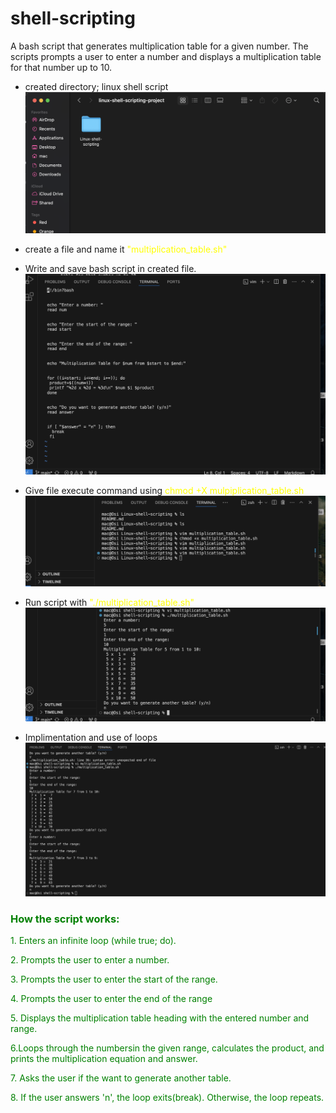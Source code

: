 # shell-scripting
A bash script that generates multiplication table for a given number. The scripts prompts a user to enter a number and displays a multiplication table for that number up to 10.

- created directory; linux shell script ![alttxt](Image1.png)

- create a file and name it <span style="color: yellow">"multiplication_table.sh"

- Write and save bash script in created file. ![script](Image3.png)

- Give file execute command using <span style="color: yellow">chmod +X mulpiplication_table.sh ![execute](Image4.png)

- Run script with <span style="color: yellow">"./multiplication_table.sh" ![runscript](Image5.png) 

- Implimentation and use of loops ![loops](image7.png)

### <span style="color: green">How the script works:

<span style="color: green">1. Enters an infinite loop (while true; do).

<span style="color: green">2. Prompts the user to enter a number.

<span style="color: green">3. Prompts the user to enter the start of the range.

<span style="color: green">4. Prompts the user to enter the end of the range

<span style="color: green">5. Displays the multiplication table heading with the entered number and range.

<span style="color: green">6.Loops through the numbersin the given range, calculates the product, and prints the multiplication equation and answer.

<span style="color: green">7. Asks the user if the want to generate another table.

<span style="color: green">8. If the user answers 'n', the loop exits(break). Otherwise, the loop repeats.